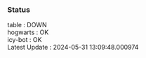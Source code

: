 ### Status


table : DOWN  
hogwarts : OK  
icy-bot : OK  
Latest Update : 2024-05-31 13:09:48.000974

